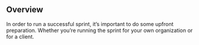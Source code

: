 ## Overview

In order to run a successful sprint, it’s important to do some upfront
preparation. Whether you’re running the sprint for your own organization or for
a client.

